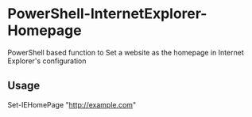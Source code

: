 # PowerShell-InternetExplorer-Homepage
PowerShell based function to Set a website as the homepage in Internet Explorer's configuration

## Usage

Set-IEHomePage "http://example.com"
